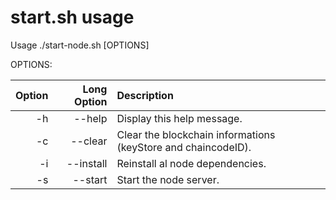 # start.sh usage

Usage ./start-node.sh [OPTIONS]

OPTIONS:

| Option | Long Option | Description
|-------:|------------:|:--------------------------------|
|     -h |      --help | Display this help message.      |
|     -c |     --clear | Clear the blockchain informations (keyStore and chaincodeID). |
|     -i |   --install | Reinstall al node dependencies. |
|     -s |     --start | Start the node server.          |

